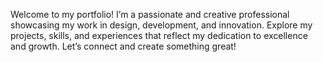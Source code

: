 Welcome to my portfolio! I’m a passionate and creative professional showcasing my work in design, development, and innovation. Explore my projects, skills, and experiences that reflect my dedication to excellence and growth. Let’s connect and create something great!
